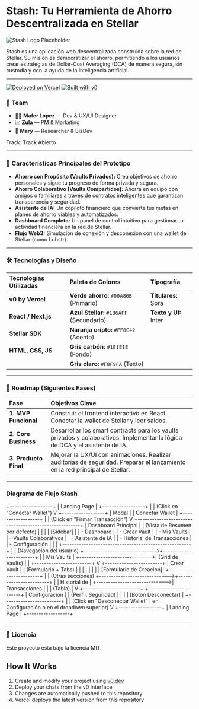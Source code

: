 # Stash: Tu Herramienta de Ahorro Descentralizada en Stellar

![Stash Logo Placeholder](images/logo_stash.png)

Stash es una aplicación web descentralizada construida sobre la red de Stellar. Su misión es democratizar el ahorro, permitiendo a los usuarios crear estrategias de Dollar-Cost Averaging (DCA) de manera segura, sin custodia y con la ayuda de la inteligencia artificial.

***
[![Deployed on Vercel](https://img.shields.io/badge/Deployed%20on-Vercel-black?style=for-the-badge&logo=vercel)](https://vercel.com/stashs-projects-39f6689b/v0-stash)
[![Built with v0](https://img.shields.io/badge/Built%20with-v0.dev-black?style=for-the-badge)](https://v0.dev/chat/projects/SJLzBg9LIE8)

### 👥 Team

- 👩‍💻 **Mafer Lopez** — Dev & UX/UI Designer
- 📈 **Zula** — PM & Marketing
- 🚀 **Mary** — Researcher & BizDev

Track: Track Abierto

***

### 🎯 Características Principales del Prototipo

- **Ahorro con Propósito (Vaults Privados):** Crea objetivos de ahorro personales y sigue tu progreso de forma privada y segura.
- **Ahorro Colaborativo (Vaults Compartidos):** Ahorra en equipo con amigos o familiares a través de contratos inteligentes que garantizan transparencia y seguridad.
- **Asistente de IA:** Un copiloto financiero que convierte tus metas en planes de ahorro viables y automatizados.
- **Dashboard Completo:** Un panel de control intuitivo para gestionar tu actividad financiera en la red de Stellar.
- **Flujo Web3:** Simulación de conexión y desconexión con una wallet de Stellar (como Lobstr).

***

### 🛠️ Tecnologías y Diseño

| **Tecnologías Utilizadas** | **Paleta de Colores** | **Tipografía** |
| :--- | :--- | :--- |
| **v0 by Vercel** | **Verde ahorro:** `#00A86B` (Primario) | **Titulares:** Sora |
| **React / Next.js** | **Azul Stellar:** `#1B6AFF` (Secundario) | **Texto y UI:** Inter |
| **Stellar SDK** | **Naranja cripto:** `#FF8C42` (Acento) | |
| **HTML, CSS, JS** | **Gris carbón:** `#1E1E1E` (Fondo) | |
| | **Gris claro:** `#F8F9FA` (Texto) | |

***

### 🚀 Roadmap (Siguientes Fases)

| **Fase** | **Objetivos Clave** |
| :--- | :--- |
| **1. MVP Funcional** | Construir el frontend interactivo en React. Conectar la wallet de Stellar y leer saldos. |
| **2. Core Business** | Desarrollar los smart contracts para los vaults privados y colaborativos. Implementar la lógica de DCA y el asistente de IA. |
| **3. Producto Final** | Mejorar la UX/UI con animaciones. Realizar auditorías de seguridad. Preparar el lanzamiento en la red principal de Stellar. |

***
### Diagrama de Flujo Stash

+------------------+
|   Landing Page   |
+------------------+
        |
        | (Click en "Conectar Wallet")
        V
+------------------+
|      Modal       |
| Conectar Wallet  |
+------------------+
        |
        | (Click en "Firmar Transacción")
        V
+------------------------------------------------------+
|                   Dashboard Principal                |
|           (Vista de Resumen por defecto)             |
|                                                      |
|  [Sidebar]                                           |
|  - Dashboard                                         |
|  - Crear Vault                                       |
|  - Mis Vaults                                        |
|  - Vaults Colaborativos                              |
|  - Asistente de IA                                   |
|  - Historial de Transacciones                        |
|  - Configuración                                     |
|                                                      |
+------------------------------------------------------+
        |
        | (Navegación del usuario)
        +----------------------------->+------------------------+
        |                              |  Mis Vaults            |
        +----------------------------->|  (Grid de Vaults)      |
        |                              +------------------------+
        V
+------------------------+
|  Crear Vault           |
| (Formulario + Tabs)    |
|                        |
| <Elegir tipo de Vault> |
|                        |
| [Formulario de Creación]|
+------------------------+
        |
        | (Otras secciones)
        +----------------------------->+------------------------+
        |                              |  Historial de          |
        +----------------------------->|  Transacciones         |
        |                              |  (Tabla)               |
        V                              +------------------------+
+------------------------+
|  Configuración         |
| (Perfil, Seguridad)    |
|                        |
| [Botón Desconectar]    |
+------------------------+
        |
        | (Click en "Desconectar Wallet"
        | en Configuración o en el dropdown superior)
        V
+------------------+
|   Landing Page   |
+------------------+

***

### 📄 Licencia

Este proyecto está bajo la licencia MIT.

## How It Works

1. Create and modify your project using [v0.dev](https://v0.dev)
2. Deploy your chats from the v0 interface
3. Changes are automatically pushed to this repository
4. Vercel deploys the latest version from this repository
